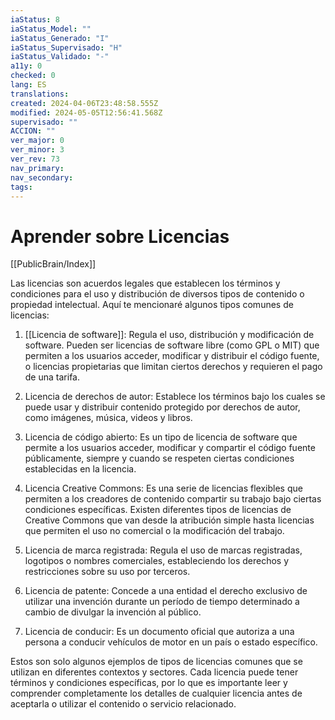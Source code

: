 ```yaml
---
iaStatus: 8
iaStatus_Model: ""
iaStatus_Generado: "I"
iaStatus_Supervisado: "H"
iaStatus_Validado: "-"
a11y: 0
checked: 0
lang: ES
translations: 
created: 2024-04-06T23:48:58.555Z
modified: 2024-05-05T12:56:41.568Z
supervisado: ""
ACCION: ""
ver_major: 0
ver_minor: 3
ver_rev: 73
nav_primary: 
nav_secondary: 
tags:
---
```

# Aprender sobre Licencias

[[PublicBrain/Index]]

Las licencias son acuerdos legales que establecen los términos y condiciones para el uso y distribución de diversos tipos de contenido o propiedad intelectual. Aquí te mencionaré algunos tipos comunes de licencias:

1. [[Licencia de software]]: Regula el uso, distribución y modificación de software. Pueden ser licencias de software libre (como GPL o MIT) que permiten a los usuarios acceder, modificar y distribuir el código fuente, o licencias propietarias que limitan ciertos derechos y requieren el pago de una tarifa.
    
2. Licencia de derechos de autor: Establece los términos bajo los cuales se puede usar y distribuir contenido protegido por derechos de autor, como imágenes, música, videos y libros.
    
3. Licencia de código abierto: Es un tipo de licencia de software que permite a los usuarios acceder, modificar y compartir el código fuente públicamente, siempre y cuando se respeten ciertas condiciones establecidas en la licencia.
    
4. Licencia Creative Commons: Es una serie de licencias flexibles que permiten a los creadores de contenido compartir su trabajo bajo ciertas condiciones específicas. Existen diferentes tipos de licencias de Creative Commons que van desde la atribución simple hasta licencias que permiten el uso no comercial o la modificación del trabajo.
    
5. Licencia de marca registrada: Regula el uso de marcas registradas, logotipos o nombres comerciales, estableciendo los derechos y restricciones sobre su uso por terceros.
    
6. Licencia de patente: Concede a una entidad el derecho exclusivo de utilizar una invención durante un período de tiempo determinado a cambio de divulgar la invención al público.
    
7. Licencia de conducir: Es un documento oficial que autoriza a una persona a conducir vehículos de motor en un país o estado específico.
    

Estos son solo algunos ejemplos de tipos de licencias comunes que se utilizan en diferentes contextos y sectores. Cada licencia puede tener términos y condiciones específicas, por lo que es importante leer y comprender completamente los detalles de cualquier licencia antes de aceptarla o utilizar el contenido o servicio relacionado.